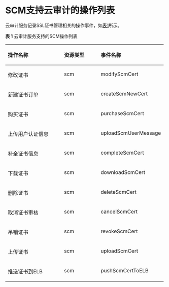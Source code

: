 # SCM支持云审计的操作列表<a name="ccm_01_0032"></a>

云审计服务记录SSL证书管理相关的操作事件，如[表1](#zh-cn_topic_0000001124401629_table1690795243920)所示。

**表 1**  云审计服务支持的SCM操作列表

<a name="zh-cn_topic_0000001124401629_table1690795243920"></a>
<table><thead align="left"><tr id="zh-cn_topic_0000001124401629_row690811529394"><th class="cellrowborder" valign="top" width="35.55%" id="mcps1.2.4.1.1"><p id="zh-cn_topic_0000001124401629_p139081152133915"><a name="zh-cn_topic_0000001124401629_p139081152133915"></a><a name="zh-cn_topic_0000001124401629_p139081152133915"></a>操作名称</p>
</th>
<th class="cellrowborder" valign="top" width="23.169999999999998%" id="mcps1.2.4.1.2"><p id="zh-cn_topic_0000001124401629_p119081552133915"><a name="zh-cn_topic_0000001124401629_p119081552133915"></a><a name="zh-cn_topic_0000001124401629_p119081552133915"></a>资源类型</p>
</th>
<th class="cellrowborder" valign="top" width="41.28%" id="mcps1.2.4.1.3"><p id="zh-cn_topic_0000001124401629_p89081852193914"><a name="zh-cn_topic_0000001124401629_p89081852193914"></a><a name="zh-cn_topic_0000001124401629_p89081852193914"></a>事件名称</p>
</th>
</tr>
</thead>
<tbody><tr id="zh-cn_topic_0000001124401629_row990985219394"><td class="cellrowborder" valign="top" width="35.55%" headers="mcps1.2.4.1.1 "><p id="zh-cn_topic_0000001124401629_p15910052153912"><a name="zh-cn_topic_0000001124401629_p15910052153912"></a><a name="zh-cn_topic_0000001124401629_p15910052153912"></a>修改证书</p>
</td>
<td class="cellrowborder" valign="top" width="23.169999999999998%" headers="mcps1.2.4.1.2 "><p id="zh-cn_topic_0000001124401629_p491035210396"><a name="zh-cn_topic_0000001124401629_p491035210396"></a><a name="zh-cn_topic_0000001124401629_p491035210396"></a>scm</p>
</td>
<td class="cellrowborder" valign="top" width="41.28%" headers="mcps1.2.4.1.3 "><p id="zh-cn_topic_0000001124401629_p1691095220391"><a name="zh-cn_topic_0000001124401629_p1691095220391"></a><a name="zh-cn_topic_0000001124401629_p1691095220391"></a>modifyScmCert</p>
</td>
</tr>
<tr id="zh-cn_topic_0000001124401629_row691095293915"><td class="cellrowborder" valign="top" width="35.55%" headers="mcps1.2.4.1.1 "><p id="zh-cn_topic_0000001124401629_p129101352183913"><a name="zh-cn_topic_0000001124401629_p129101352183913"></a><a name="zh-cn_topic_0000001124401629_p129101352183913"></a>新建证书订单</p>
</td>
<td class="cellrowborder" valign="top" width="23.169999999999998%" headers="mcps1.2.4.1.2 "><p id="zh-cn_topic_0000001124401629_p991018524399"><a name="zh-cn_topic_0000001124401629_p991018524399"></a><a name="zh-cn_topic_0000001124401629_p991018524399"></a>scm</p>
</td>
<td class="cellrowborder" valign="top" width="41.28%" headers="mcps1.2.4.1.3 "><p id="zh-cn_topic_0000001124401629_p10910205223919"><a name="zh-cn_topic_0000001124401629_p10910205223919"></a><a name="zh-cn_topic_0000001124401629_p10910205223919"></a>createScmNewCert</p>
</td>
</tr>
<tr id="zh-cn_topic_0000001124401629_row591010522399"><td class="cellrowborder" valign="top" width="35.55%" headers="mcps1.2.4.1.1 "><p id="zh-cn_topic_0000001124401629_p09101252193913"><a name="zh-cn_topic_0000001124401629_p09101252193913"></a><a name="zh-cn_topic_0000001124401629_p09101252193913"></a>购买证书</p>
</td>
<td class="cellrowborder" valign="top" width="23.169999999999998%" headers="mcps1.2.4.1.2 "><p id="zh-cn_topic_0000001124401629_p12910125263918"><a name="zh-cn_topic_0000001124401629_p12910125263918"></a><a name="zh-cn_topic_0000001124401629_p12910125263918"></a>scm</p>
</td>
<td class="cellrowborder" valign="top" width="41.28%" headers="mcps1.2.4.1.3 "><p id="zh-cn_topic_0000001124401629_p13910195214393"><a name="zh-cn_topic_0000001124401629_p13910195214393"></a><a name="zh-cn_topic_0000001124401629_p13910195214393"></a>purchaseScmCert</p>
</td>
</tr>
<tr id="zh-cn_topic_0000001124401629_row79101652153915"><td class="cellrowborder" valign="top" width="35.55%" headers="mcps1.2.4.1.1 "><p id="zh-cn_topic_0000001124401629_p16910752123918"><a name="zh-cn_topic_0000001124401629_p16910752123918"></a><a name="zh-cn_topic_0000001124401629_p16910752123918"></a>上传用户认证信息</p>
</td>
<td class="cellrowborder" valign="top" width="23.169999999999998%" headers="mcps1.2.4.1.2 "><p id="zh-cn_topic_0000001124401629_p8910125223920"><a name="zh-cn_topic_0000001124401629_p8910125223920"></a><a name="zh-cn_topic_0000001124401629_p8910125223920"></a>scm</p>
</td>
<td class="cellrowborder" valign="top" width="41.28%" headers="mcps1.2.4.1.3 "><p id="zh-cn_topic_0000001124401629_p79104523395"><a name="zh-cn_topic_0000001124401629_p79104523395"></a><a name="zh-cn_topic_0000001124401629_p79104523395"></a>uploadScmUserMessage</p>
</td>
</tr>
<tr id="zh-cn_topic_0000001124401629_row99101752103916"><td class="cellrowborder" valign="top" width="35.55%" headers="mcps1.2.4.1.1 "><p id="zh-cn_topic_0000001124401629_p291013529392"><a name="zh-cn_topic_0000001124401629_p291013529392"></a><a name="zh-cn_topic_0000001124401629_p291013529392"></a>补全证书信息</p>
</td>
<td class="cellrowborder" valign="top" width="23.169999999999998%" headers="mcps1.2.4.1.2 "><p id="zh-cn_topic_0000001124401629_p9910125217391"><a name="zh-cn_topic_0000001124401629_p9910125217391"></a><a name="zh-cn_topic_0000001124401629_p9910125217391"></a>scm</p>
</td>
<td class="cellrowborder" valign="top" width="41.28%" headers="mcps1.2.4.1.3 "><p id="zh-cn_topic_0000001124401629_p1391085212398"><a name="zh-cn_topic_0000001124401629_p1391085212398"></a><a name="zh-cn_topic_0000001124401629_p1391085212398"></a>completeScmCert</p>
</td>
</tr>
<tr id="zh-cn_topic_0000001124401629_row391095217396"><td class="cellrowborder" valign="top" width="35.55%" headers="mcps1.2.4.1.1 "><p id="zh-cn_topic_0000001124401629_p091035212392"><a name="zh-cn_topic_0000001124401629_p091035212392"></a><a name="zh-cn_topic_0000001124401629_p091035212392"></a>下载证书</p>
</td>
<td class="cellrowborder" valign="top" width="23.169999999999998%" headers="mcps1.2.4.1.2 "><p id="zh-cn_topic_0000001124401629_p16910452123914"><a name="zh-cn_topic_0000001124401629_p16910452123914"></a><a name="zh-cn_topic_0000001124401629_p16910452123914"></a>scm</p>
</td>
<td class="cellrowborder" valign="top" width="41.28%" headers="mcps1.2.4.1.3 "><p id="zh-cn_topic_0000001124401629_p29101152133910"><a name="zh-cn_topic_0000001124401629_p29101152133910"></a><a name="zh-cn_topic_0000001124401629_p29101152133910"></a>downloadScmCert</p>
</td>
</tr>
<tr id="zh-cn_topic_0000001124401629_row7910165215392"><td class="cellrowborder" valign="top" width="35.55%" headers="mcps1.2.4.1.1 "><p id="zh-cn_topic_0000001124401629_p109101052103919"><a name="zh-cn_topic_0000001124401629_p109101052103919"></a><a name="zh-cn_topic_0000001124401629_p109101052103919"></a>删除证书</p>
</td>
<td class="cellrowborder" valign="top" width="23.169999999999998%" headers="mcps1.2.4.1.2 "><p id="zh-cn_topic_0000001124401629_p4910195214394"><a name="zh-cn_topic_0000001124401629_p4910195214394"></a><a name="zh-cn_topic_0000001124401629_p4910195214394"></a>scm</p>
</td>
<td class="cellrowborder" valign="top" width="41.28%" headers="mcps1.2.4.1.3 "><p id="zh-cn_topic_0000001124401629_p10910125243914"><a name="zh-cn_topic_0000001124401629_p10910125243914"></a><a name="zh-cn_topic_0000001124401629_p10910125243914"></a>deleteScmCert</p>
</td>
</tr>
<tr id="zh-cn_topic_0000001124401629_row1091055273919"><td class="cellrowborder" valign="top" width="35.55%" headers="mcps1.2.4.1.1 "><p id="zh-cn_topic_0000001124401629_p199101652193918"><a name="zh-cn_topic_0000001124401629_p199101652193918"></a><a name="zh-cn_topic_0000001124401629_p199101652193918"></a>取消证书审核</p>
</td>
<td class="cellrowborder" valign="top" width="23.169999999999998%" headers="mcps1.2.4.1.2 "><p id="zh-cn_topic_0000001124401629_p129108528393"><a name="zh-cn_topic_0000001124401629_p129108528393"></a><a name="zh-cn_topic_0000001124401629_p129108528393"></a>scm</p>
</td>
<td class="cellrowborder" valign="top" width="41.28%" headers="mcps1.2.4.1.3 "><p id="zh-cn_topic_0000001124401629_p179101152123920"><a name="zh-cn_topic_0000001124401629_p179101152123920"></a><a name="zh-cn_topic_0000001124401629_p179101152123920"></a>cancelScmCert</p>
</td>
</tr>
<tr id="zh-cn_topic_0000001124401629_row19114521394"><td class="cellrowborder" valign="top" width="35.55%" headers="mcps1.2.4.1.1 "><p id="zh-cn_topic_0000001124401629_p891115214392"><a name="zh-cn_topic_0000001124401629_p891115214392"></a><a name="zh-cn_topic_0000001124401629_p891115214392"></a>吊销证书</p>
</td>
<td class="cellrowborder" valign="top" width="23.169999999999998%" headers="mcps1.2.4.1.2 "><p id="zh-cn_topic_0000001124401629_p10911125212395"><a name="zh-cn_topic_0000001124401629_p10911125212395"></a><a name="zh-cn_topic_0000001124401629_p10911125212395"></a>scm</p>
</td>
<td class="cellrowborder" valign="top" width="41.28%" headers="mcps1.2.4.1.3 "><p id="zh-cn_topic_0000001124401629_p1391116525397"><a name="zh-cn_topic_0000001124401629_p1391116525397"></a><a name="zh-cn_topic_0000001124401629_p1391116525397"></a>revokeScmCert</p>
</td>
</tr>
<tr id="zh-cn_topic_0000001124401629_row15911195219395"><td class="cellrowborder" valign="top" width="35.55%" headers="mcps1.2.4.1.1 "><p id="zh-cn_topic_0000001124401629_p0911352133918"><a name="zh-cn_topic_0000001124401629_p0911352133918"></a><a name="zh-cn_topic_0000001124401629_p0911352133918"></a>上传证书</p>
</td>
<td class="cellrowborder" valign="top" width="23.169999999999998%" headers="mcps1.2.4.1.2 "><p id="zh-cn_topic_0000001124401629_p391175263916"><a name="zh-cn_topic_0000001124401629_p391175263916"></a><a name="zh-cn_topic_0000001124401629_p391175263916"></a>scm</p>
</td>
<td class="cellrowborder" valign="top" width="41.28%" headers="mcps1.2.4.1.3 "><p id="zh-cn_topic_0000001124401629_p209111552103913"><a name="zh-cn_topic_0000001124401629_p209111552103913"></a><a name="zh-cn_topic_0000001124401629_p209111552103913"></a>uploadScmCert</p>
</td>
</tr>
<tr id="zh-cn_topic_0000001124401629_row1291175214399"><td class="cellrowborder" valign="top" width="35.55%" headers="mcps1.2.4.1.1 "><p id="zh-cn_topic_0000001124401629_p119111552113915"><a name="zh-cn_topic_0000001124401629_p119111552113915"></a><a name="zh-cn_topic_0000001124401629_p119111552113915"></a>推送证书到ELB</p>
</td>
<td class="cellrowborder" valign="top" width="23.169999999999998%" headers="mcps1.2.4.1.2 "><p id="zh-cn_topic_0000001124401629_p15911552183910"><a name="zh-cn_topic_0000001124401629_p15911552183910"></a><a name="zh-cn_topic_0000001124401629_p15911552183910"></a>scm</p>
</td>
<td class="cellrowborder" valign="top" width="41.28%" headers="mcps1.2.4.1.3 "><p id="zh-cn_topic_0000001124401629_p139111652163910"><a name="zh-cn_topic_0000001124401629_p139111652163910"></a><a name="zh-cn_topic_0000001124401629_p139111652163910"></a>pushScmCertToELB</p>
</td>
</tr>
</tbody>
</table>

